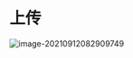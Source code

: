 # 上传



![image-20210912082909749](E:\codee\VuePress-blog\docs\webArchitect\images\image-20210912082909749.png)

